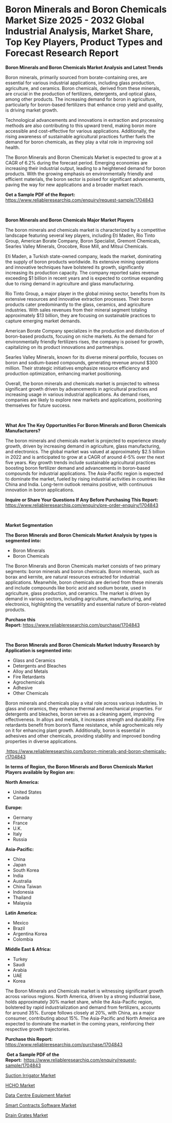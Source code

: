 <p><h1>Boron Minerals and Boron Chemicals Market Size 2025 - 2032 Global Industrial Analysis, Market Share, Top Key Players, Product Types and Forecast Research Report</h1></p><p><strong>Boron Minerals and Boron Chemicals Market Analysis and Latest Trends</strong></p>
<p><p>Boron minerals, primarily sourced from borate-containing ores, are essential for various industrial applications, including glass production, agriculture, and ceramics. Boron chemicals, derived from these minerals, are crucial in the production of fertilizers, detergents, and optical glass, among other products. The increasing demand for boron in agriculture, particularly for boron-based fertilizers that enhance crop yield and quality, is driving market growth. </p><p>Technological advancements and innovations in extraction and processing methods are also contributing to this upward trend, making boron more accessible and cost-effective for various applications. Additionally, the rising awareness of sustainable agricultural practices further fuels the demand for boron chemicals, as they play a vital role in improving soil health.</p><p>The Boron Minerals and Boron Chemicals Market is expected to grow at a CAGR of 6.2% during the forecast period. Emerging economies are increasing their industrial output, leading to a heightened demand for boron products. With the growing emphasis on environmentally friendly and efficient materials, the boron sector is poised for significant advancements, paving the way for new applications and a broader market reach.</p></p>
<p><strong>Get a Sample PDF of the Report:&nbsp;</strong> <a href="https://www.reliableresearchiq.com/enquiry/request-sample/1704843?utm_campaign=1140&utm_medium=2&utm_source=Github&utm_content=ia&utm_term=27032025&utm_id=boron-minerals-and-boron-chemicals">https://www.reliableresearchiq.com/enquiry/request-sample/1704843</a></p>
<p>&nbsp;</p>
<p><strong>Boron Minerals and Boron Chemicals Major Market Players</strong></p>
<p><p>The boron minerals and chemicals market is characterized by a competitive landscape featuring several key players, including Eti Maden, Rio Tinto Group, American Borate Company, Boron Specialist, Gremont Chemicals, Searles Valley Minerals, Orocobre, Rose Mill, and Mitsui Chemicals. </p><p>Eti Maden, a Turkish state-owned company, leads the market, dominating the supply of boron products worldwide. Its extensive mining operations and innovative techniques have bolstered its growth, significantly increasing its production capacity. The company reported sales revenue exceeding $1 billion in recent years and is expected to continue expanding due to rising demand in agriculture and glass manufacturing. </p><p>Rio Tinto Group, a major player in the global mining sector, benefits from its extensive resources and innovative extraction processes. Their boron products cater predominantly to the glass, ceramics, and agriculture industries. With sales revenues from their mineral segment totaling approximately $13 billion, they are focusing on sustainable practices to capture emerging market demands.</p><p>American Borate Company specializes in the production and distribution of boron-based products, focusing on niche markets. As the demand for environmentally friendly fertilizers rises, the company is poised for growth, capitalizing on its product innovations and partnerships. </p><p>Searles Valley Minerals, known for its diverse mineral portfolio, focuses on boron and sodium-based compounds, generating revenue around $300 million. Their strategic initiatives emphasize resource efficiency and production optimization, enhancing market positioning.</p><p>Overall, the boron minerals and chemicals market is projected to witness significant growth driven by advancements in agricultural practices and increasing usage in various industrial applications. As demand rises, companies are likely to explore new markets and applications, positioning themselves for future success.</p></p>
<p>&nbsp;</p>
<p><strong>What Are The Key Opportunities For Boron Minerals and Boron Chemicals Manufacturers?</strong></p>
<p><p>The boron minerals and chemicals market is projected to experience steady growth, driven by increasing demand in agriculture, glass manufacturing, and electronics. The global market was valued at approximately $2.5 billion in 2022 and is anticipated to grow at a CAGR of around 4-5% over the next five years. Key growth trends include sustainable agricultural practices boosting boron fertilizer demand and advancements in boron-based compounds for industrial applications. The Asia-Pacific region is expected to dominate the market, fueled by rising industrial activities in countries like China and India. Long-term outlook remains positive, with continuous innovation in boron applications.</p></p>
<p><strong>Inquire or Share Your Questions If Any Before Purchasing This Report:</strong> <a href="https://www.reliableresearchiq.com/enquiry/pre-order-enquiry/1704843?utm_campaign=1140&utm_medium=2&utm_source=Github&utm_content=ia&utm_term=27032025&utm_id=boron-minerals-and-boron-chemicals">https://www.reliableresearchiq.com/enquiry/pre-order-enquiry/1704843</a></p>
<p>&nbsp;</p>
<p><strong>Market Segmentation</strong></p>
<p><strong>The Boron Minerals and Boron Chemicals Market Analysis by types is segmented into:</strong></p>
<p><ul><li>Boron Minerals</li><li>Boron Chemicals</li></ul></p>
<p><p>The Boron Minerals and Boron Chemicals market consists of two primary segments: boron minerals and boron chemicals. Boron minerals, such as borax and kernite, are natural resources extracted for industrial applications. Meanwhile, boron chemicals are derived from these minerals and include compounds like boric acid and sodium borate, used in agriculture, glass production, and ceramics. The market is driven by demand in various sectors, including agriculture, manufacturing, and electronics, highlighting the versatility and essential nature of boron-related products.</p></p>
<p><strong>Purchase this Report:&nbsp;</strong><a href="https://www.reliableresearchiq.com/purchase/1704843?utm_campaign=1140&utm_medium=2&utm_source=Github&utm_content=ia&utm_term=27032025&utm_id=boron-minerals-and-boron-chemicals">https://www.reliableresearchiq.com/purchase/1704843</a></p>
<p>&nbsp;</p>
<p><strong>The Boron Minerals and Boron Chemicals Market Industry Research by Application is segmented into:</strong></p>
<p><ul><li>Glass and Ceramics</li><li>Detergents and Bleaches</li><li>Alloy and Metals</li><li>Fire Retardants</li><li>Agrochemicals</li><li>Adhesive</li><li>Other Chemicals</li></ul></p>
<p><p>Boron minerals and chemicals play a vital role across various industries. In glass and ceramics, they enhance thermal and mechanical properties. For detergents and bleaches, boron serves as a cleaning agent, improving effectiveness. In alloys and metals, it increases strength and durability. Fire retardants benefit from boron’s flame resistance, while agrochemicals rely on it for enhancing plant growth. Additionally, boron is essential in adhesives and other chemicals, providing stability and improved bonding properties in diverse applications.</p></p>
<p><a href="https://www.reliableresearchiq.com/boron-minerals-and-boron-chemicals-r1704843?utm_campaign=1140&utm_medium=2&utm_source=Github&utm_content=ia&utm_term=27032025&utm_id=boron-minerals-and-boron-chemicals">&nbsp;https://www.reliableresearchiq.com/boron-minerals-and-boron-chemicals-r1704843</a></p>
<p><strong>In terms of Region, the Boron Minerals and Boron Chemicals Market Players available by Region are:</strong></p>
<p>
    <p> <strong> North America: </strong>
        <ul>
            <li>United States</li>
            <li>Canada</li>
        </ul>
        </p> 
    <p> <strong> Europe: </strong>
        <ul>
            <li>Germany</li>
            <li>France</li>
            <li>U.K.</li>
            <li>Italy</li>
            <li>Russia</li>
        </ul>
        </p> 
    <p> <strong> Asia-Pacific: </strong>
        <ul>
            <li>China</li>
            <li>Japan</li>
            <li>South Korea</li>
            <li>India</li>
            <li>Australia</li>
            <li>China Taiwan</li>
            <li>Indonesia</li>
            <li>Thailand</li>
            <li>Malaysia</li>
        </ul>
        </p> 
    <p> <strong> Latin America: </strong>
        <ul>
            <li>Mexico</li>
            <li>Brazil</li>
            <li>Argentina Korea</li>
            <li>Colombia</li>
        </ul>
        </p> 
    <p> <strong> Middle East & Africa: </strong>
        <ul>
            <li>Turkey</li>
            <li>Saudi</li>
            <li>Arabia</li>
            <li>UAE</li>
            <li>Korea</li>
        </ul>
    </p>
    </p>
<p><p>The Boron Minerals and Chemicals market is witnessing significant growth across various regions. North America, driven by a strong industrial base, holds approximately 30% market share, while the Asia-Pacific region, bolstered by rapid industrialization and demand from fertilizers, accounts for around 35%. Europe follows closely at 20%, with China, as a major consumer, contributing about 15%. The Asia-Pacific and North America are expected to dominate the market in the coming years, reinforcing their respective growth trajectories.</p></p>
<p><strong>Purchase this Report: </strong><a href="https://www.reliableresearchiq.com/purchase/1704843?utm_campaign=1140&utm_medium=2&utm_source=Github&utm_content=ia&utm_term=27032025&utm_id=boron-minerals-and-boron-chemicals">https://www.reliableresearchiq.com/purchase/1704843</a></p>
<p>&nbsp;<strong>Get a Sample PDF of the Report:&nbsp;&nbsp;</strong><a href="https://www.reliableresearchiq.com/enquiry/request-sample/1704843?utm_campaign=1140&utm_medium=2&utm_source=Github&utm_content=ia&utm_term=27032025&utm_id=boron-minerals-and-boron-chemicals">https://www.reliableresearchiq.com/enquiry/request-sample/1704843</a></p>
<p><strong></strong></p>
<p><p><a href="https://github.com/okornevonywx/Market-Research-Report-List-1/blob/main/suction-irrigator-market.md?utm_campaign=1140&utm_medium=2&utm_source=Github&utm_content=ia&utm_term=27032025&utm_id=boron-minerals-and-boron-chemicals">Suction Irrigator Market</a></p><p><a href="https://github.com/abexjeliti/Market-Research-Report-List-1/blob/main/hcho-market.md?utm_campaign=1140&utm_medium=2&utm_source=Github&utm_content=ia&utm_term=27032025&utm_id=boron-minerals-and-boron-chemicals">HCHO Market</a></p><p><a href="https://github.com/rreynagjysma65/Market-Research-Report-List-1/blob/main/data-centre-equipment-market.md?utm_campaign=1140&utm_medium=2&utm_source=Github&utm_content=ia&utm_term=27032025&utm_id=boron-minerals-and-boron-chemicals">Data Centre Equipment Market</a></p><p><a href="https://github.com/hervedeidadw/Market-Research-Report-List-1/blob/main/smart-contracts-software-market.md?utm_campaign=1140&utm_medium=2&utm_source=Github&utm_content=ia&utm_term=27032025&utm_id=boron-minerals-and-boron-chemicals">Smart Contracts Software Market</a></p><p><a href="https://github.com/duzcupetriv/Market-Research-Report-List-1/blob/main/drain-grates-market.md?utm_campaign=1140&utm_medium=2&utm_source=Github&utm_content=ia&utm_term=27032025&utm_id=boron-minerals-and-boron-chemicals">Drain Grates Market</a></p></p>